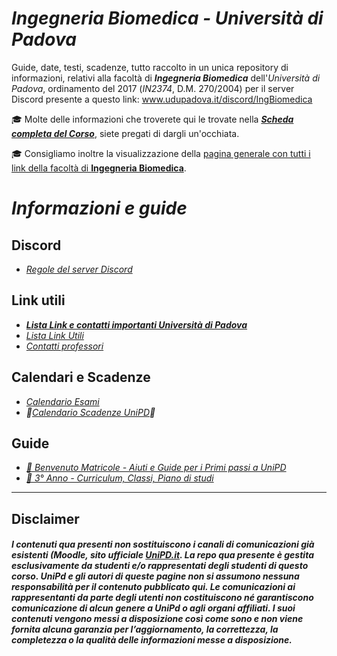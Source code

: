 # *Ingegneria Biomedica - Università di Padova*

Guide, date, testi, scadenze, tutto raccolto in un unica repository di informazioni, relativi alla facoltà di ***Ingegneria Biomedica*** dell'*Università di Padova*, ordinamento del 2017 (*IN2374*, D.M. 270/2004) per il server Discord presente a questo link: www.udupadova.it/discord/IngBiomedica


🎓 Molte delle informazioni che troverete qui le trovate nella [***Scheda completa del Corso***](https://didattica.unipd.it/off/2019/LT/IN/IN2374), siete pregati di dargli un'occhiata.

🎓 Consigliamo inoltre la visualizzazione della [pagina generale con tutti i link della facoltà di **Ingegneria Biomedica**](https://www.unipd.it/offerta-didattica/corsi-di-laurea-triennale/ingegneria?ordinamento=2017&key=IN2374&tipo=L&scuola=IN).

# *Informazioni e guide*

## Discord 

<!-- -- ***🚧[Guida all'utilizzo di Discord su mobile]🚧(http://tiny.cc/guidaDiscord)***-->
- *[Regole del server Discord](/Dati/Altro/regole.md)*


## Link utili

- ***[Lista Link e contatti importanti Università di Padova](/Dati/Guide/Link%20e%20Contatti%20Unipd.md)***
- *[Lista Link Utili](/Dati/Guide/Link%20utili.md)*
- *[Contatti professori](/Dati/Altro/Contatti%20tutti%20insegnanti%20UniPD.md)*

## Calendari e Scadenze

- *[Calendario Esami](http://agendastudentiunipd.easystaff.it/index.php?view=easytest&_lang=it)*
- *🚧[Calendario Scadenze UniPD](/Dati/Calendari/Scadenze%20UniPD.md)🚧*

## Guide

- *[🌱 Benvenuto Matricole - Aiuti e Guide per i Primi passi a UniPD](/Dati/Guide/benvenutoMatricole.md)* <!-- - *[🚧🌳 2° Anno 🚧]()*-->
- *[🍂 3° Anno - Curriculum, Classi, Piano di studi](/Dati/Guide/Curriculum%20e%20Classi.md)*


---

## Disclaimer

##### *I contenuti qua presenti non sostituiscono i canali di comunicazioni già esistenti (Moodle, sito ufficiale [UniPD.it](unipd.it). La repo qua presente è gestita esclusivamente da studenti e/o rappresentati degli studenti di questo corso. UniPd e gli autori di queste pagine non si assumono nessuna responsabilità per il contenuto pubblicato qui. Le comunicazioni ai rappresentanti da parte degli utenti non costituiscono né garantiscono comunicazione di alcun genere a UniPd o agli organi affiliati. I suoi contenuti vengono messi a disposizione così come sono e non viene fornita alcuna garanzia per l’aggiornamento, la correttezza, la completezza o la qualità delle informazioni messe a disposizione.*